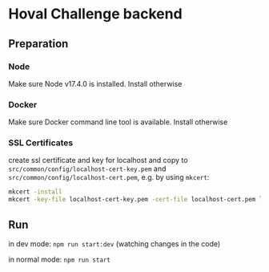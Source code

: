 # Hoval Challenge backend

## Preparation

### Node
Make sure Node v17.4.0 is installed. Install otherwise

### Docker
Make sure Docker command line tool is available. Install otherwise

### SSL Certificates

create ssl certificate and key for localhost and copy to `src/common/config/localhost-cert-key.pem` and `src/common/config/localhost-cert.pem`, e.g. by using `mkcert`:

```bash
mkcert -install
mkcert -key-file localhost-cert-key.pem -cert-file localhost-cert.pem localhost
```

## Run

in dev mode: `npm run start:dev` (watching changes in the code)

in normal mode: `npm run start`


